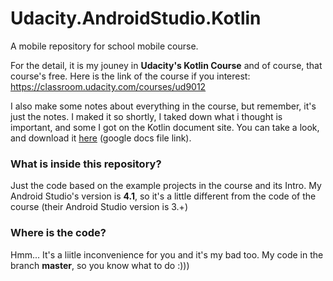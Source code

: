 # Udacity.AndroidStudio.Kotlin
A mobile repository for school mobile course.

For the detail, it is my jouney in **Udacity's Kotlin Course** and of course, that course's free.
Here is the link of the course if you interest: https://classroom.udacity.com/courses/ud9012

I also make some notes about everything in the course, but remember, it's just the notes.
I maked it so shortly, I taked down what i thought is important, and some I got on the Kotlin document site.
You can take a look, and download it [here](https://docs.google.com/document/d/19wrbesPPkXLwqrV5gK7uPXbq8HO6lGvJIVJ5IkzfODM/edit?usp=sharing) (google docs file link).



### What is inside this repository?
Just the code based on the example projects in the course and its Intro.
My Android Studio's version is **4.1**, so it's a little different from the code of the course (their Android Studio version is 3.+) 


### Where is the code?
Hmm... It's a liitle inconvenience for you and it's my bad too. My code in the branch **master**, so you know what to do :)))
